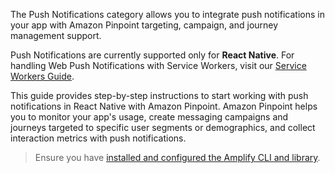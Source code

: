 The Push Notifications category allows you to integrate push notifications in your app with Amazon Pinpoint targeting, campaign, and journey management support.

<amplify-callout>

Push Notifications are currently supported only for **React Native**. For handling Web Push Notifications with Service Workers, visit our [Service Workers Guide](~/lib/utilities/serviceworker.md#handling-a-push-notification).

</amplify-callout>

This guide provides step-by-step instructions to start working with push notifications in React Native with Amazon Pinpoint. Amazon Pinpoint helps you to monitor your app's usage, create messaging campaigns and journeys targeted to specific user segments or demographics, and collect interaction metrics with push notifications. 

> Ensure you have [installed and configured the Amplify CLI and library](~/cli/start/install.md).

